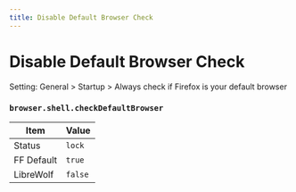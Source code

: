 ```yaml
---
title: Disable Default Browser Check
---
```


# Disable Default Browser Check

Setting: General > Startup > Always check if Firefox is your default browser

### `browser.shell.checkDefaultBrowser`

| Item       | Value |
| ---------- | ----- |
| Status     | `lock` |
| FF Default | `true` |
| LibreWolf  | `false` |
